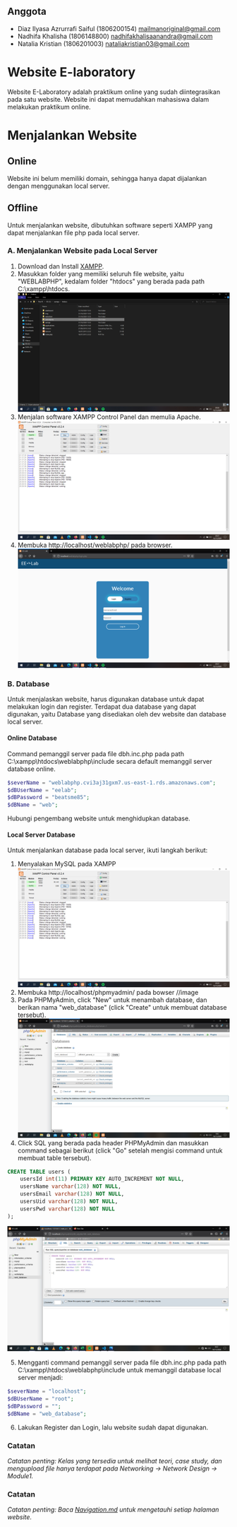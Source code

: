 ## Anggota
* Diaz Ilyasa Azrurrafi Saiful (1806200154) 
mailmanoriginal@gmail.com
* Nadhifa Khalisha (1806148800)
nadhifakhalisaanandra@gmail.com
* Natalia Kristian (1806201003)
nataliakristian03@gmail.com

# Website E-laboratory
Website E-Laboratory adalah praktikum online yang sudah diintegrasikan pada satu website.
Website ini dapat memudahkan mahasiswa dalam melakukan praktikum online.

# Menjalankan Website
## Online
Website ini belum memiliki domain, sehingga hanya dapat dijalankan dengan menggunakan local server.

## Offline
Untuk menjalankan website, dibutuhkan software seperti XAMPP yang dapat menjalankan file php pada local server.

### A. Menjalankan Website pada Local Server
1. Download dan Install [XAMPP](https://www.apachefriends.org/index.html).
2. Masukkan folder yang memiliki seluruh file website, yaitu "WEBLABPHP", kedalam folder "htdocs" yang berada pada path C:\xampp\htdocs.
![](md_img/put_folder.png)
3. Menjalan software XAMPP Control Panel dan memulia Apache.
![](md_img/apache_start.png)
4. Membuka http://localhost/weblabphp/ pada browser.
![](md_img/open_web.png)

### B. Database
Untuk menjalaskan website, harus digunakan database untuk dapat melakukan login dan register. Terdapat dua database yang dapat digunakan, yaitu Database yang disediakan oleh dev website dan database local server.
#### Online Database
Command pemanggil server pada file dbh.inc.php pada path C:\xampp\htdocs\weblabphp\include secara default memanggil server database online.
```php
$severName = "weblabphp.cvi3aj31gxm7.us-east-1.rds.amazonaws.com";
$dBUserName = "eelab";
$dBPassword = "beatsme85";
$dBName = "web";
```
Hubungi pengembang website untuk menghidupkan database.

#### Local Server Database
Untuk menjalankan database pada local server, ikuti langkah berikut:
1. Menyalakan MySQL pada XAMPP
![](md_img/sql_start.png)
2. Membuka http://localhost/phpmyadmin/ pada bowser
//image
3. Pada PHPMyAdmin, click "New" untuk menambah database, dan berikan nama "web_database" (click "Create" untuk membuat database tersebut).
![](md_img/new_database.png)
4. Click SQL yang berada pada header PHPMyAdmin dan masukkan command sebagai berikut (click "Go" setelah mengisi command untuk membuat table tersebut).
```sql
CREATE TABLE users (
	usersId int(11) PRIMARY KEY AUTO_INCREMENT NOT NULL,
    usersName varchar(128) NOT NULL,
    usersEmail varchar(128) NOT NULL,
    usersUid varchar(128) NOT NULL,
    usersPwd varchar(128) NOT NULL
);
```
![](md_img/new_tables.png)

5. Mengganti command pemanggil server pada file dbh.inc.php pada path C:\xampp\htdocs\weblabphp\include untuk memanggil database local server menjadi:
```php
$severName = "localhost";     
$dBUserName = "root";        
$dBPassword = "";         
$dBName = "web_database"; 
```

6. Lakukan Register dan Login, lalu website sudah dapat digunakan.

### Catatan
*Catatan penting: Kelas yang tersedia untuk melihat teori, case study, dan mengupload file hanya terdapat pada 
Networking → Network Design → Module1.*
### Catatan
*Catatan penting: Baca [Navigation.md](Navigation.md) untuk mengetauhi setiap halaman website.*
